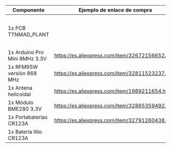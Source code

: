 |Componente|Ejemplo de enlace de compra|Observaciones|
|---|---|---|
|1x PCB TTNMAD_PLANT||Archivos Gerber disponibles en el repositorio des dispositivo TTNMAD_PLANT_FREE|
|1x Arduino Pro Mini 8MHz 3.3V|https://es.aliexpress.com/item/32672156652.html||
|1x RFM95W versión 868 MHz|https://es.aliexpress.com/item/32811523237.html||
|1x Antena helicoidal|https://es.aliexpress.com/item/1989211654.html||
|1x Módulo BME280 3.3V|https://es.aliexpress.com/item/32865359492.html||
|1x Portabaterías CR123A|https://es.aliexpress.com/item/32791260438.html||
|1x Batería litio CR123A|||
